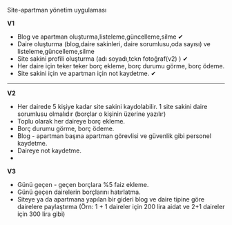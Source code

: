 
Site-apartman yönetim uygulaması

**V1**

- Blog ve apartman oluşturma,listeleme,güncelleme,silme ✔
- Daire oluşturma  (blog,daire sakinleri, daire sorumlusu,oda sayısı) ve listeleme,güncelleme,silme
- Site sakini profili oluşturma (adı soyadı,tckn fotoğraf(v2) )   ✔ 
- Her daire için teker teker borç ekleme, borç durumu görme, borç ödeme.
- Site sakini için ve apartman için not kaydetme.  ✔ 

 ------------------------------------------
**V2**
- Her dairede 5 kişiye kadar site sakini kaydolabilir. 1 site sakini daire sorumlusu olmalıdır (borçlar o kişinin üzerine yazılır)
- Toplu olarak her daireye borç ekleme.
- Borç durumu görme, borç ödeme.
- Blog - apartman başına apartman görevlisi ve güvenlik gibi personel kaydetme.
- Daireye not kaydetme.
- 
**V3**
- Günü geçen - geçen borçlara %5 faiz ekleme.
- Günü geçen dairelerin borçlarını hatırlatma.
- Siteye ya da apartmana yapılan bir gideri blog ve daire tipine göre dairelere paylaştırma (Örn: 1 + 1 daireler için 200 lira aidat ve 2+1 daireler için 300 lira gibi)

